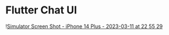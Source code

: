 # Flutter Chat UI

\![Simulator Screen Shot - iPhone 14 Plus - 2023-03-11 at 22 55 29](https://user-images.githubusercontent.com/119125942/224527717-37cf518a-ff72-402d-9844-3fdbb92e7d63.png)
